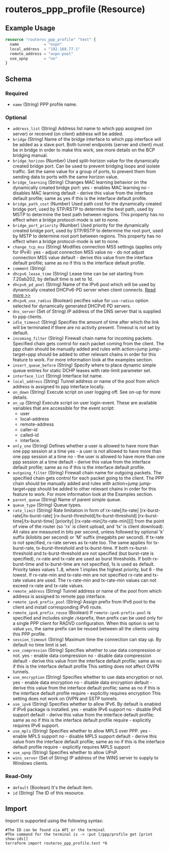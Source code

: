 # routeros_ppp_profile (Resource)


## Example Usage
```terraform
resource "routeros_ppp_profile" "test" {
  name           = "ovpn"
  local_address  = "192.168.77.1"
  remote_address = "ovpn-pool"
  use_upnp       = "no"
}
```

<!-- schema generated by tfplugindocs -->
## Schema

### Required

- `name` (String) PPP profile name.

### Optional

- `address_list` (String) Address list name to which ppp assigned (on server) or received (on client) address will be added.
- `bridge` (String) Name of the bridge interface to which ppp interface will be added as a slave port. Both  tunnel endpoints (server and client) must be in bridge in order to make  this work, see more details on the BCP bridging manual.
- `bridge_horizon` (Number) Used  split-horizon value for the dynamically created bridge port. Can be  used to prevent bridging loops and isolate traffic. Set the same value  for a group of ports, to prevent them from sending data to ports with  the same horizon value.
- `bridge_learning` (String) Changes MAC learning behavior on the dynamically created bridge port: yes - enables MAC learning no - disables MAC learning default - derive this value from the interface default profile; same as yes if this is the interface default profile.
- `bridge_path_cost` (Number) Used  path cost for the dynamically created bridge port, used by STP/RSTP to  determine the best path, used by MSTP to determine the best path between  regions. This property has no effect when a bridge protocol-mode is set to none.
- `bridge_port_priority` (Number) Used  priority for the dynamically created bridge port, used by STP/RSTP to  determine the root port, used by MSTP to determine root port between  regions. This property has no effect when a bridge protocol-mode is set  to none.
- `change_tcp_mss` (String) Modifies connection MSS settings (applies only for IPv4): yes - adjust connection MSS value no - do not adjust connection MSS value default - derive this value from the interface default profile; same as no if this is the interface default profile.
- `comment` (String)
- `dhcpv6_lease_time` (String) Lease time can be set starting from 7.20ab202, by default time is set to 1d.
- `dhcpv6_pd_pool` (String) Name of the IPv6 pool which will be used by dynamically created DHCPv6-PD server when client connects. [Read more >>](https://wiki.mikrotik.com/wiki/Manual:IPv6_PD_over_PPP)
- `dhcpv6_use_radius` (Boolean) pecifies value for `use-radius` option selected for dynamically generated DHCPv6 PD servers.
- `dns_server` (Set of String) IP address of the DNS server that is supplied to ppp clients.
- `idle_timeout` (String) Specifies  the amount of time after which the link will be terminated if there are  no activity present. Timeout is not set by default.
- `incoming_filter` (String) Firewall  chain name for incoming packets. Specified chain gets control for each  packet coming from the client. The ppp chain should be manually added  and rules with action=jump jump-target=ppp should be added to other  relevant chains in order for this feature to work. For more information  look at the examples section.
- `insert_queue_before` (String) Specify where to place dynamic simple queue entries for static DCHP leases with rate-limit parameter set.
- `interface_list` (String) Interface list name.
- `local_address` (String) Tunnel address or name of the pool from which address is assigned to ppp interface locally.
- `on_down` (String) Execute script on user logging off. See on-up for more details.
- `on_up` (String) Execute script on user login-event. These are available variables that are accessible for the event script:
  * user
  * local-address
  * remote-address
  * caller-id
  * called-id
  * interface.
- `only_one` (String) Defines whether a user is allowed to have more than one ppp session at a time yes - a user is not allowed to have more than one ppp session at a time no - the user is allowed to have more than one ppp session at a time default - derive this value from the interface default profile; same as no if this is the interface default profile.
- `outgoing_filter` (String) Firewall  chain name for outgoing packets. The specified chain gets control for  each packet going to the client. The PPP chain should be manually added  and rules with action=jump jump-target=ppp should be added to other  relevant chains in order for this feature to work. For more information  look at the Examples section.
- `parent_queue` (String) Name of parent simple queue.
- `queue_type` (String) Queue types.
- `rate_limit` (String) Rate limitation in form of rx-rate[/tx-rate]  [rx-burst-rate[/tx-burst-rate] [rx-burst-threshold[/tx-burst-threshold]  [rx-burst-time[/tx-burst-time] [priority] [rx-rate-min[/tx-rate-min]]]] from the point of view of the router (so 'rx' is client upload, and  'tx' is client download). All rates are measured in bits per second,  unless followed by optional 'k' suffix (kilobits per second) or 'M'  suffix (megabits per second). If tx-rate is not specified, rx-rate  serves as tx-rate too. The same applies for tx-burst-rate,  tx-burst-threshold and tx-burst-time. If both rx-burst-threshold and  tx-burst-threshold are not specified (but burst-rate is specified),  rx-rate and tx-rate are used as burst thresholds. If both rx-burst-time  and tx-burst-time are not specified, 1s is used as default. Priority  takes values 1..8, where 1 implies the highest priority, but 8 - the  lowest. If rx-rate-min and tx-rate-min are not specified rx-rate and  tx-rate values are used. The rx-rate-min and tx-rate-min values can not  exceed rx-rate and tx-rate values.
- `remote_address` (String) Tunnel address or name of the pool from which address is assigned to remote ppp interface.
- `remote_ipv6_prefix_pool` (String) Assign prefix from IPv6 pool to the client and install corresponding IPv6 route.
- `remote_ipv6_prefix_reuse` (Boolean) If `remote-ipv6-prefix-pool` is specified and includes single `/64`prefix, then prefix can be used only for a single PPP client for RADVD configuration. When this option is set to value `yes`, the same prefix can be reused between all the clients using this PPP profile.
- `session_timeout` (String) Maximum time the connection can stay up. By default no time limit is set.
- `use_compression` (String) Specifies whether to use data compression or not. yes - enable data compression no - disable data compression default - derive this value from the interface default profile; same as no if this is the interface default profile This setting does not affect OVPN tunnels.
- `use_encryption` (String) Specifies whether to use data encryption or not. yes - enable data encryption no - disable data encryption default - derive this value from the interface default profile; same as no if this is the interface default profile require - explicitly requires encryption This setting does not work on OVPN and SSTP tunnels.
- `use_ipv6` (String) Specifies whether to allow IPv6. By default is enabled if IPv6 package is installed. yes - enable IPv6 support no - disable IPv6 support default - derive this value from the interface default profile; same as no if this is the interface default profile require - explicitly requires IPv6 support.
- `use_mpls` (String) Specifies whether to allow MPLS over PPP. yes - enable MPLS support no - disable MPLS support default - derive this value from the interface default profile; same as no if this is the interface default profile require - explicitly requires MPLS support
- `use_upnp` (String) Specifies whether to allow UPnP.
- `wins_server` (Set of String) IP address of the WINS server to supply to Windows clients.

### Read-Only

- `default` (Boolean) It's the default item.
- `id` (String) The ID of this resource.

## Import
Import is supported using the following syntax:
```shell
#The ID can be found via API or the terminal
#The command for the terminal is -> :put [/ppp/profile get [print show-ids]]
terraform import routeros_ppp_profile.test *6
```
